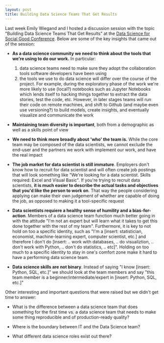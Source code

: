 ```yaml
---
layout: post
title: Building Data Science Teams That Get Results
---
```


Last week Emily Wiegand and I hosted a discussion session with the topic "Building Data Science Teams That Get Results" at the [Data Science for Social Good Conference](https://dssg.uchicago.edu/data-science-for-social-good-conference/). Below are some of the key insights that came out of the session:

- **As a data science community we need to think about the tools that we're using to do our work.** In particular:
  1. data science teams need to make sure they adopt the collaboration tools software developers have been using
  2. the tools we use to do data science will differ over the course of the project. For example, during the exploratory phase of the work we're more likely to use (local?) notebooks such as Jupyter Notebooks which lends itself to hacking things together to extract the data stories, test the code, etc. However, in later stages teams will run their code on remote machines, and shift to Github (and maybe even use versioning?) to build models, create insights, and eventually visualize and communicate the work

- **Maintaining team diversity is important**, both from a demographic as well as a skills point of view

- **We need to think more broadly about 'who' the team is.** While the core team may be composed of the data scientists, we cannot exclude the end-user and the partners we work with implement our work, and have the real impact

- **The job market for data scientist is still immature**. Employers don't know how to recruit for data scientist and will often create job postings that will look something like "We're looking for a data scientist. Skills required: Excel and Visual Basic". If you're trying to recruit data scientists, **it is much easier to describe the actual tasks and objectives that you'd like the person to work on**. That way the people considering applying can make their own judgement of whether are capable of doing the job, as opposed to making it a tool-specific request

- **Data scientists requiere a healthy sense of humility and a bias-for-action**. Members of a data science team function much better going in with the attitude "I'm not an expert but will learn what it takes to get this done together with the rest of my team". Furthermore, it is key to not hold on too a specific identity, such as "I'm a [insert: statistician, economist, machine-learning expert, computer scientist, etc.] and therefore I don't do [insert: .. work with databases, .. do visualiztion, .. don't work with Python, .. don't do statistics, .. etc]". Holding on too much to a specific identity to stay in one's comfort zone make it hard to have a performing data science team.  

- **Data science skills are not binary**. Instead of saying "I know [insert: Python, SQL, etc.]" we should look at the team members and say "this team member is a beginner/intermediate/expert in [insert: Python, SQL, etc.]"	

Other interesting and important questions that were raised but we didn't get time to answer:

- What is the difference between a data science team that does something for the first time vs. a data science team that needs to make some thing reproducible and of production-ready quality?

- Where is the boundary between IT and the Data Science team?

- What different data science roles exist out there?

 
